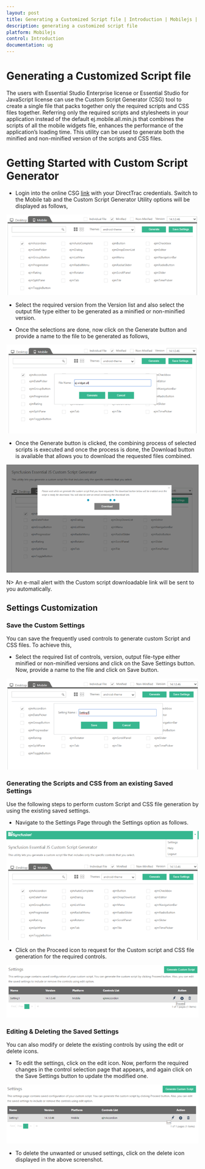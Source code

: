 ```yaml
---
layout: post
title: Generating a Customized Script file | Introduction | Mobilejs | Syncfusion
description: generating a customized script file 
platform: Mobilejs
control: Introduction
documentation: ug
---
```


# Generating a Customized Script file

The users with Essential Studio Enterprise license or Essential Studio for JavaScript license can use the Custom Script Generator (CSG) tool to create a single file that packs together only the required scripts and CSS files together. Referring only the required scripts and stylesheets in your application instead of the default ej.mobile.all.min.js that combines the scripts of all the mobile widgets file, enhances the performance of the application’s loading time. This utility can be used to generate both the minified and non-minified version of the scripts and CSS files.



# Getting Started with Custom Script Generator

* Login into the online CSG [link](http://csg.syncfusion.com/) with your DirectTrac credentials. Switch to the Mobile tab and the Custom Script Generator Utility options will be displayed as follows,

![](Generating-a-Customized-Script-file_images/Generating-a-Customized-Script-file_img1.png)

* Select the required version from the Version list and also select the output file type either to be generated as a minified or non-minified version.

* Once the selections are done, now click on the Generate button and provide a name to the file to be generated as follows,

![](Generating-a-Customized-Script-file_images/Generating-a-Customized-Script-file_img2.png)

* Once the Generate button is clicked, the combining process of selected scripts is executed and once the process is done, the Download button is available that allows you to download the requested files combined.



![](Generating-a-Customized-Script-file_images/Generating-a-Customized-Script-file_img3.png)





N> An e-mail alert with the Custom script downloadable link will be sent to you automatically.



## Settings Customization


### Save the Custom Settings

You can save the frequently used controls to generate custom Script and CSS files. To achieve this,

* Select the required list of controls, version, output file-type either minified or non-minified versions and click on the Save Settings button. Now, provide a name to the file and click on Save button.

![](Generating-a-Customized-Script-file_images/Generating-a-Customized-Script-file_img4.png)


### Generating the Scripts and CSS from an existing Saved Settings

Use the following steps to perform custom Script and CSS file generation by using the existing saved settings.

* Navigate to the Settings Page through the Settings option as follows.

![](Generating-a-Customized-Script-file_images/Generating-a-Customized-Script-file_img5.png)

* Click on the Proceed icon to request for the Custom script and CSS file generation for the required controls.

![](Generating-a-Customized-Script-file_images/Generating-a-Customized-Script-file_img6.png)


### Editing & Deleting the Saved Settings

You can also modify or delete the existing controls by using the edit or delete icons.

* To edit the settings, click on the edit icon. Now, perform the required changes in the control selection page that appears, and again click on the Save Settings button to update the modified one.

![](Generating-a-Customized-Script-file_images/Generating-a-Customized-Script-file_img7.png)

* To delete the unwanted or unused settings, click on the delete icon displayed in the above screenshot.



